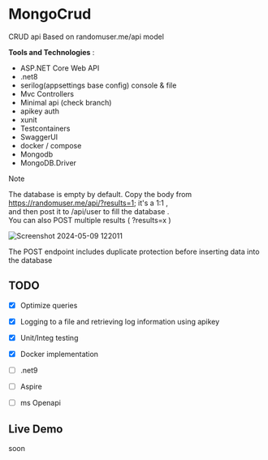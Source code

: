 
# MongoCrud
CRUD api Based on randomuser.me/api model    



**Tools and Technologies** :
- ASP.NET Core Web API
- .net8
- serilog(appsettings base config) console & file
- Mvc Controllers
- Minimal api (check branch)
- apikey auth 
- xunit  
- Testcontainers   
- SwaggerUI
- docker / compose
- Mongodb
- MongoDB.Driver

> [!NOTE]
> The database is empty by default. Copy the body from https://randomuser.me/api/?results=1; it's a 1:1 ,   
> and then post it to /api/user to fill the database .  
> You can also POST multiple results ( ?results=x )
> 
> ![Screenshot 2024-05-09 122011](https://github.com/SognoLucido/MongoCRUD-api/assets/123832236/bdea874a-3297-4a9f-b274-3b30deec3ecb)

The POST endpoint includes duplicate protection before inserting data into the database

## TODO

- [x] Optimize queries
- [x] Logging to a file and retrieving log information using apikey
- [x] Unit/Integ testing
- [x] Docker implementation
- [ ]  .net9
- [ ]  Aspire
- [ ] ms Openapi 



## Live Demo
soon
